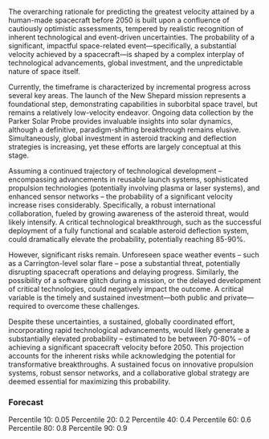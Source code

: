 The overarching rationale for predicting the greatest velocity attained by a human-made spacecraft before 2050 is built upon a confluence of cautiously optimistic assessments, tempered by realistic recognition of inherent technological and event-driven uncertainties. The probability of a significant, impactful space-related event—specifically, a substantial velocity achieved by a spacecraft—is shaped by a complex interplay of technological advancements, global investment, and the unpredictable nature of space itself.

Currently, the timeframe is characterized by incremental progress across several key areas. The launch of the New Shepard mission represents a foundational step, demonstrating capabilities in suborbital space travel, but remains a relatively low-velocity endeavor. Ongoing data collection by the Parker Solar Probe provides invaluable insights into solar dynamics, although a definitive, paradigm-shifting breakthrough remains elusive. Simultaneously, global investment in asteroid tracking and deflection strategies is increasing, yet these efforts are largely conceptual at this stage.

Assuming a continued trajectory of technological development – encompassing advancements in reusable launch systems, sophisticated propulsion technologies (potentially involving plasma or laser systems), and enhanced sensor networks – the probability of a significant velocity increase rises considerably. Specifically, a robust international collaboration, fueled by growing awareness of the asteroid threat, would likely intensify. A critical technological breakthrough, such as the successful deployment of a fully functional and scalable asteroid deflection system, could dramatically elevate the probability, potentially reaching 85-90%.

However, significant risks remain. Unforeseen space weather events – such as a Carrington-level solar flare – pose a substantial threat, potentially disrupting spacecraft operations and delaying progress. Similarly, the possibility of a software glitch during a mission, or the delayed development of critical technologies, could negatively impact the outcome. A critical variable is the timely and sustained investment—both public and private—required to overcome these challenges. 

Despite these uncertainties, a sustained, globally coordinated effort, incorporating rapid technological advancements, would likely generate a substantially elevated probability – estimated to be between 70-80% – of achieving a significant spacecraft velocity before 2050. This projection accounts for the inherent risks while acknowledging the potential for transformative breakthroughs. A sustained focus on innovative propulsion systems, robust sensor networks, and a collaborative global strategy are deemed essential for maximizing this probability.

### Forecast

Percentile 10: 0.05
Percentile 20: 0.2
Percentile 40: 0.4
Percentile 60: 0.6
Percentile 80: 0.8
Percentile 90: 0.9